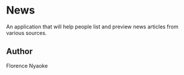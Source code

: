 # News

An application that will help people list and preview news articles from various sources.

## Author

Florence Nyaoke

##